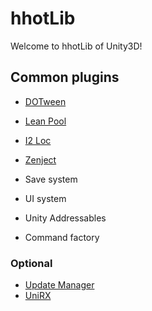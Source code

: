 # hhotLib
Welcome to hhotLib of Unity3D!

## Common plugins
- [DOTween](http://dotween.demigiant.com/)
- [Lean Pool](https://assetstore.unity.com/packages/tools/utilities/lean-pool-35666)
- [I2 Loc](https://assetstore.unity.com/packages/tools/localization/i2-localization-14884)
- [Zenject](https://github.com/modesttree/Zenject)

- Save system
- UI system
- Unity Addressables
- Command factory

### Optional
- [Update Manager](https://assetstore.unity.com/packages/tools/utilities/update-manager-53581)
- [UniRX](https://github.com/neuecc/UniRx)
